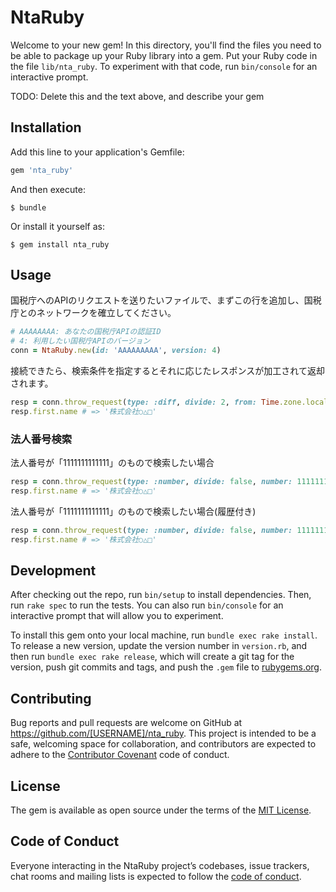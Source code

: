 # NtaRuby

Welcome to your new gem! In this directory, you'll find the files you need to be able to package up your Ruby library into a gem. Put your Ruby code in the file `lib/nta_ruby`. To experiment with that code, run `bin/console` for an interactive prompt.

TODO: Delete this and the text above, and describe your gem

## Installation

Add this line to your application's Gemfile:

```ruby
gem 'nta_ruby'
```

And then execute:

    $ bundle

Or install it yourself as:

    $ gem install nta_ruby

## Usage

国税庁へのAPIのリクエストを送りたいファイルで、まずこの行を追加し、国税庁とのネットワークを確立してください。

```ruby
# AAAAAAAA: あなたの国税庁APIの認証ID
# 4: 利用したい国税庁APIのバージョン
conn = NtaRuby.new(id: 'AAAAAAAAA', version: 4)
```

接続できたら、検索条件を指定するとそれに応じたレスポンスが加工されて返却されます。
```ruby
resp = conn.throw_request(type: :diff, divide: 2, from: Time.zone.local(2019, 9, 1), to: Time.zone.local(2019, 10, 1))
resp.first.name # => '株式会社○△□'
```

### 法人番号検索

法人番号が「1111111111111」のもので検索したい場合
```ruby
resp = conn.throw_request(type: :number, divide: false, number: 1111111111111)
resp.first.name # => '株式会社○△□'
```

法人番号が「1111111111111」のもので検索したい場合(履歴付き)
```ruby
resp = conn.throw_request(type: :number, divide: false, number: 1111111111111, history: true)
resp.first.name # => '株式会社○△□'
```


## Development

After checking out the repo, run `bin/setup` to install dependencies. Then, run `rake spec` to run the tests. You can also run `bin/console` for an interactive prompt that will allow you to experiment.

To install this gem onto your local machine, run `bundle exec rake install`. To release a new version, update the version number in `version.rb`, and then run `bundle exec rake release`, which will create a git tag for the version, push git commits and tags, and push the `.gem` file to [rubygems.org](https://rubygems.org).

## Contributing

Bug reports and pull requests are welcome on GitHub at https://github.com/[USERNAME]/nta_ruby. This project is intended to be a safe, welcoming space for collaboration, and contributors are expected to adhere to the [Contributor Covenant](http://contributor-covenant.org) code of conduct.

## License

The gem is available as open source under the terms of the [MIT License](https://opensource.org/licenses/MIT).

## Code of Conduct

Everyone interacting in the NtaRuby project’s codebases, issue trackers, chat rooms and mailing lists is expected to follow the [code of conduct](https://github.com/[USERNAME]/nta_ruby/blob/master/CODE_OF_CONDUCT.md).
